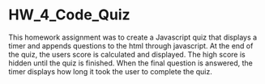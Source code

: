# HW_4_Code_Quiz

This homework assignment was to create a Javascript quiz that displays a timer and appends questions to the html through javascript. At the end of the quiz, the users score is calculated and displayed. The high score is hidden until the quiz is finished. When the final question is answered, the timer displays how long it took the user to complete the quiz.
